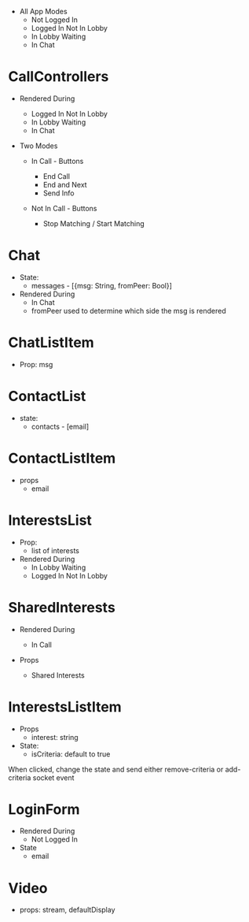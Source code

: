 - All App Modes
  - Not Logged In
  - Logged In Not In Lobby
  - In Lobby Waiting
  - In Chat

# CallControllers
- Rendered During
  - Logged In Not In Lobby
  - In Lobby Waiting
  - In Chat

- Two Modes
  - In Call - Buttons
    - End Call
    - End and Next
    - Send Info
    
  - Not In Call - Buttons
    - Stop Matching / Start Matching

# Chat
- State:
  - messages - [{msg: String, fromPeer: Bool}]
- Rendered During
  - In Chat
  - fromPeer used to determine which side the msg is rendered

# ChatListItem
- Prop: msg

# ContactList
- state:
  - contacts - [email]


# ContactListItem
  - props
    - email

# InterestsList
  - Prop:
    - list of interests
  - Rendered During
    - In Lobby Waiting
    - Logged In Not In Lobby
  
# SharedInterests
- Rendered During
  - In Call

- Props
  - Shared Interests

# InterestsListItem
  - Props
    - interest: string
  - State:
    - isCriteria: default to true

  When clicked, change the state and send either remove-criteria or add-criteria socket event

# LoginForm
  - Rendered During
    - Not Logged In
  - State
    - email
# Video
- props: stream, defaultDisplay
